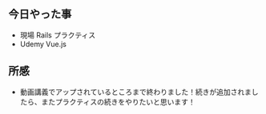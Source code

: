 ## 今日やった事

- 現場 Rails プラクティス
- Udemy Vue.js

## 所感

- 動画講義でアップされているところまで終わりました！続きが追加されましたら、またプラクティスの続きをやりたいと思います！
